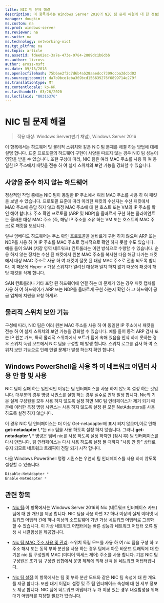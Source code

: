 ```yaml
---
title: NIC 팀 문제 해결
description: 이 항목에서는 Windows Server 2016의 NIC 팀 문제 해결에 대 한 정보를 제공 합니다.
manager: dougkim
ms.custom: na
ms.prod: windows-server
ms.reviewer: na
ms.suite: na
ms.technology: networking-nict
ms.tgt_pltfrm: na
ms.topic: article
ms.assetid: fdee02ec-3a7e-473e-9784-2889dc1b6dbb
ms.author: lizross
author: eross-msft
ms.date: 09/13/2018
ms.openlocfilehash: 75b6ae2f2c7d6b4ab28aaedcc7309ccba3dcbd02
ms.sourcegitcommit: da7b9bce1eba369bcd156639276f6899714e279f
ms.translationtype: MT
ms.contentlocale: ko-KR
ms.lasthandoff: 03/26/2020
ms.locfileid: "80316376"
---
```

# <a name="troubleshooting-nic-teaming"></a>NIC 팀 문제 해결

>적용 대상: Windows Server(반기 채널), Windows Server 2016

이 항목에서는 하드웨어 및 물리적 스위치와 같은 NIC 팀 문제를 해결 하는 방법에 대해 설명 합니다.  표준 프로토콜의 하드웨어 구현이 사양을 따르지 않는 경우 NIC 팀 성능이 영향을 받을 수 있습니다. 또한 구성에 따라, NIC 팀은 여러 MAC 주소를 사용 하 여 동일한 IP 주소에서 패킷을 전송 하 여 실제 스위치의 보안 기능을 강화할 수 있습니다.

  
## <a name="hardware-that-doesnt-conform-to-specification"></a>사양을 준수 하지 않는 하드웨어  
  
정상적인 작업 중에는 NIC 팀이 동일한 IP 주소에서 여러 MAC 주소를 사용 하 여 패킷을 보낼 수 있습니다. 프로토콜 표준에 따라 이러한 패킷의 수신자는 수신 패킷에서 MAC 주소에 응답 하지 않고 특정 MAC 주소에 대 한 호스트 또는 VM의 IP 주소를 확인 해야 합니다.  주소 확인 프로토콜 (ARP 및 NDP)을 올바르게 구현 하는 클라이언트는 올바른 대상 MAC 주소 (즉, 해당 IP 주소를 소유 하는 VM 또는 호스트의 MAC 주소)로 패킷을 보냅니다. 
  
일부 임베디드 하드웨어는 주소 확인 프로토콜을 올바르게 구현 하지 않으며 ARP 또는 NDP를 사용 하 여 IP 주소를 MAC 주소로 명시적으로 확인 하지 못할 수도 있습니다.  예를 들어 SAN (저장 영역 네트워크) 컨트롤러는 이런 방식으로 수행할 수 있습니다. 순응 하지 않는 장치는 수신 된 패킷에서 원본 MAC 주소를 복사한 다음 해당 나가는 패킷에서 대상 MAC 주소로 사용 하 여 패킷이 잘못 된 대상 MAC 주소로 전송 되도록 합니다. 이 때문에 Hyper-v 가상 스위치가 알려진 대상과 일치 하지 않기 때문에 패킷이 해당 패킷을 삭제 합니다.  
  
SAN 컨트롤러나 기타 포함 된 하드웨어에 연결 하는 데 문제가 있는 경우 패킷 캡처를 사용 하 여 하드웨어가 ARP 또는 NDP를 올바르게 구현 하는지 확인 하 고 하드웨어 공급 업체에 지원을 요청 하세요.  

  
## <a name="physical-switch-security-features"></a>물리적 스위치 보안 기능  
구성에 따라, NIC 팀은 여러 원본 MAC 주소를 사용 하 여 동일한 IP 주소에서 패킷을 전송 하 여 실제 스위치의 보안 기능을 강화할 수 있습니다. 예를 들어 동적 ARP 검사 또는 IP 원본 가드, 특히 물리적 스위치에서 포트가 팀에 속해 있음을 인식 하지 못하는 경우 스위치 독립 모드에서 NIC 팀을 구성할 때 발생 합니다. 스위치 로그를 검사 하 여 스위치 보안 기능으로 인해 연결 문제가 발생 하는지 확인 합니다. 
  
## <a name="disabling-and-enabling-network-adapters-by-using-windows-powershell"></a>Windows PowerShell을 사용 하 여 네트워크 어댑터 사용 안 함 및 사용  

NIC 팀이 실패 하는 일반적인 이유는 팀 인터페이스를 사용 하지 않도록 설정 하는 것입니다. 대부분의 경우 명령 시퀀스를 실행 하는 경우 실수로 인해 발생 합니다.  Nic의 기본 실제 구성원을 모두 사용 하지 않도록 설정 하면 NIC 팀 인터페이스가 제거 되기 때문에 이러한 특정 명령 시퀀스는 사용 하지 않도록 설정 된 모든 NetAdapters를 사용 하도록 설정 하지 않습니다. 

이 경우 NIC 팀 인터페이스는 더 이상 Get-netadapter에 표시 되지 않으며,이로 인해 **get-netadapter \\** *는 nic 팀을 사용 하도록 설정 하지 않습니다. 그러나 **get-netadapter \\** * 명령은 멤버 nic를 사용 하도록 설정 하지만 (잠시 후) 팀 인터페이스를 다시 만듭니다. 팀 인터페이스는 다시 사용 하도록 설정 될 때까지 "사용 안 함" 상태로 유지 되므로 네트워크 트래픽이 전달 되기 시작 합니다. 

다음 Windows PowerShell 명령 시퀀스는 우연히 팀 인터페이스를 사용 하지 않도록 설정할 수 있습니다.  
  
```PowerShell 
Disable-NetAdapter *  
Enable-NetAdapter *  
```  
  

  
## <a name="related-topics"></a>관련 항목  
- [Nic 팀](NIC-Teaming.md):이 항목에서는 Windows Server 2016의 Nic (네트워크 인터페이스 카드) 팀에 대 한 개요를 제공 합니다. NIC 팀을 사용 하면 32 하나 이상의 실제 이더넷 네트워크 어댑터 간에 하나 이상의 소프트웨어 기반 가상 네트워크 어댑터로 그룹화 할 수 있습니다. 이 가상 네트워크 어댑터에는 빠른 성능과 네트워크 어댑터 오류 발생 시 내결함성을 제공합니다.   

- [Nic 팀 MAC 주소 사용 및 관리](NIC-Teaming-MAC-Address-Use-and-Management.md): 스위치 독립 모드를 사용 하 여 nic 팀을 구성 하 고 주소 해시 또는 동적 부하 분산을 사용 하는 경우 팀에서 아웃 바운드 트래픽에 대 한 기본 nic 팀 구성원의 MAC (미디어 액세스 제어) 주소를 사용 합니다. 기본 NIC 팀 구성원은 초기 팀 구성원 집합에서 운영 체제에 의해 선택 된 네트워크 어댑터입니다.

- [Nic 팀 설정](nic-teaming-settings.md):이 항목에서는 팀 및 부하 분산 모드와 같은 NIC 팀 속성에 대 한 개요를 제공 합니다. 또한 대기 어댑터 설정 및 주 팀 인터페이스 속성에 대 한 세부 정보도 제공 합니다. NIC 팀에 네트워크 어댑터가 두 개 이상 있는 경우 내결함성을 위해 대기 어댑터를 지정할 필요가 없습니다.
  


